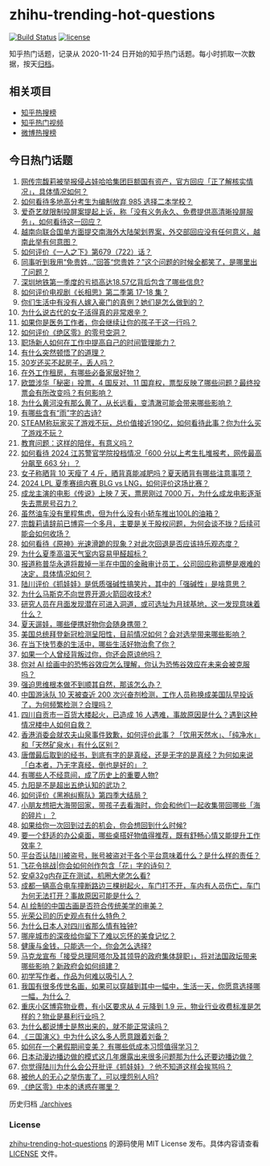 # zhihu-trending-hot-questions

[![Build Status](https://github.com/justjavac/zhihu-trending-hot-questions/workflows/ci/badge.svg?branch=master)](https://github.com/justjavac/zhihu-trending-hot-questions/actions)
[![license](https://img.shields.io/github/license/justjavac/zhihu-trending-hot-questions)](https://github.com/justjavac/zhihu-trending-hot-questions/blob/master/LICENSE)

知乎热门话题，记录从 2020-11-24
日开始的知乎热门话题。每小时抓取一次数据，按天[归档](./archives)。

## 相关项目

- [知乎热搜榜](https://github.com/justjavac/zhihu-trending-top-search)
- [知乎热门视频](https://github.com/justjavac/zhihu-trending-hot-video)
- [微博热搜榜](https://github.com/justjavac/weibo-trending-hot-search)

## 今日热门话题

<!-- BEGIN -->
<!-- 最后更新时间 Fri Jul 19 2024 02:28:12 GMT+0800 (China Standard Time) -->

1. [网传宗馥莉被举报侵占娃哈哈集团巨额国有资产，官方回应「正了解核实情况」，具体情况如何？](https://www.zhihu.com/question/661931094)
1. [如何看待多地高分考生为编制放弃 985 选择二本学校？](https://www.zhihu.com/question/661700931)
1. [爱奇艺就限制投屏案提起上诉，称「没有义务永久、免费提供高清晰投屏服务」，如何看待这一回应？](https://www.zhihu.com/question/661872387)
1. [越南向联合国单方面提交南海外大陆架划界案，外交部回应没有任何意义，越南此举有何意图？](https://www.zhihu.com/question/661933481)
1. [如何评价《一人之下》第679（722）话？](https://www.zhihu.com/question/661931532)
1. [同事听到我用“免贵姓…”回答“您贵姓？”这个问题的时候全都笑了，是哪里出了问题？](https://www.zhihu.com/question/521484226)
1. [深圳地铁第一季度的亏损高达18.57亿背后包含了哪些信息?](https://www.zhihu.com/question/661827521)
1. [如何评价电视剧《长相思》第二季第 17-18 集？](https://www.zhihu.com/question/661931373)
1. [你们生活中有没有人嫁入豪门的真例？她们是怎么做到的？](https://www.zhihu.com/question/27798031)
1. [为什么说古代的女子活得真的非常艰辛？](https://www.zhihu.com/question/661704707)
1. [如果你是医务工作者，你会继续让你的孩子干这一行吗？](https://www.zhihu.com/question/661365144)
1. [如何评价《绝区零》的零号空洞？](https://www.zhihu.com/question/661788801)
1. [职场新人如何在工作中提高自己的时间管理能力？](https://www.zhihu.com/question/661881639)
1. [有什么突然顿悟了的道理？](https://www.zhihu.com/question/661481221)
1. [30岁还买不起房子，丢人吗？](https://www.zhihu.com/question/660259977)
1. [在外工作租房，有哪些必备家居好物？](https://www.zhihu.com/question/656206956)
1. [欧盟涉华「秘密」投票，4 国反对、11 国弃权，票型反映了哪些问题？最终投票会有所改变吗？有何影响？](https://www.zhihu.com/question/661848891)
1. [为什么黄河没有那么黄了，从长远看，变清澈可能会带来哪些影响？](https://www.zhihu.com/question/658077078)
1. [有哪些含有“雨”字的古诗?](https://www.zhihu.com/question/657242221)
1. [STEAM称玩家买了游戏不玩，总价值接近190亿，如何看待此事？你为什么买了游戏不玩？](https://www.zhihu.com/question/661271486)
1. [教育问题：这样的陪伴，有意义吗？](https://www.zhihu.com/question/660912784)
1. [如何看待 2024 江苏警官学院投档情况「600 分以上考生扎堆报考，网传最高分飙至 663 分」？](https://www.zhihu.com/question/661740057)
1. [女子称晒背 10 天瘦了 4 斤，晒背真能减肥吗？夏天晒背有哪些注意事项？](https://www.zhihu.com/question/661266346)
1. [2024 LPL 夏季赛组内赛 BLG vs LNG，如何评价这场比赛？](https://www.zhihu.com/question/661960747)
1. [成龙主演的电影《传说》上映 7 天，票房刚过 7000 万，为什么成龙电影逐渐失去票房号召力？](https://www.zhihu.com/question/661817803)
1. [虽然油车没有里程焦虑，但为什么没有小轿车推出100L的油箱？](https://www.zhihu.com/question/661174154)
1. [宗馥莉请辞前已博弈一个多月，主要是关于股权问题，为何会谈不拢？后续可能会如何收场？](https://www.zhihu.com/question/661954603)
1. [如何看待《原神》光速滑跪的现象？对此次回退是否应该持乐观态度？](https://www.zhihu.com/question/661882610)
1. [为什么夏季高温天气室内容易甲醛超标？](https://www.zhihu.com/question/631244189)
1. [报道称普华永道将裁掉一半在中国的金融审计员工，公司回应称调整是艰难的决定，具体情况如何？](https://www.zhihu.com/question/661905943)
1. [陆川评价《抓娃娃》是低质强碱性搞笑片，其中的「强碱性」是啥意思？](https://www.zhihu.com/question/661871258)
1. [为什么马斯克不向世界开源火箭回收技术?](https://www.zhihu.com/question/630756225)
1. [研究人员在月面发现潜在可进入洞道，或可选址为月球基地，这一发现意味着什么？](https://www.zhihu.com/question/661748318)
1. [夏天遛娃，哪些便携好物你会随身携带？](https://www.zhihu.com/question/660508750)
1. [美国总统拜登新冠检测呈阳性，目前情况如何？会对选举带来哪些影响？](https://www.zhihu.com/question/661905090)
1. [在当下快节奏的生活中，哪些生活好物治愈了你？](https://www.zhihu.com/question/660508779)
1. [如果一个人曾经背叛过你，你还会原谅他吗？](https://www.zhihu.com/question/660653399)
1. [你对 AI 绘画中的恐怖谷效应怎么理解，你认为恐怖谷效应在未来会被克服吗？](https://www.zhihu.com/question/661747903)
1. [强迫思维根本做不到顺其自然，那该怎么办？](https://www.zhihu.com/question/661111316)
1. [中国游泳队 10 天被查近 200 次兴奋剂检测，工作人员称换成美国队早投诉了，为何频繁检测？合理吗？](https://www.zhihu.com/question/661913002)
1. [四川自贡市一百货大楼起火，已造成 16 人遇难，事故原因是什么？遇到这种情况楼中人如何自救？](https://www.zhihu.com/question/661869395)
1. [香港消委会就农夫山泉事件致歉，如何评价此事？「饮用天然水」、「纯净水」和「天然矿泉水」有什么区别？](https://www.zhihu.com/question/661908404)
1. [唐僧最后取到的经书，到底有字的是真经，还是无字的是真经？为何如来说「白本者，乃无字真经，倒也是好的」？](https://www.zhihu.com/question/661332414)
1. [有哪些人不经意间，成了历史上的重要人物?](https://www.zhihu.com/question/661407788)
1. [九阳是不是超出五绝认知的武功？](https://www.zhihu.com/question/639498902)
1. [如何评价《黑袍纠察队》第四季大结局？](https://www.zhihu.com/question/661086306)
1. [小朋友想把大海带回家，带孩子去看海时，你会和他们一起收集带回哪些「海的碎片」？](https://www.zhihu.com/question/661237285)
1. [如果给你一次回到过去的机会，你会想回到什么时候?](https://www.zhihu.com/question/661865382)
1. [要一个舒适的办公桌面，哪些桌搭好物值得推荐，既有舒畅心情又能提升工作效率？](https://www.zhihu.com/question/661341772)
1. [平台否认陆川被盗号，账号被盗对于各个平台意味着什么？是什么样的责任？](https://www.zhihu.com/question/661874163)
1. [飞花令挑战|你会如何创作包含「花」字的诗句？](https://www.zhihu.com/question/661730995)
1. [安卓32g内存正在测试，机圈大佬怎么看?](https://www.zhihu.com/question/661794325)
1. [成都一辆高合电车撞断路边三棵树起火，车门打不开，车内有人员伤亡，车门为何无法打开？事故原因可能是什么？](https://www.zhihu.com/question/661868954)
1. [AI 绘制的中国古画是否符合传统美学的审美？](https://www.zhihu.com/question/661666041)
1. [光荣公司的历史观点有什么特色？](https://www.zhihu.com/question/40910862)
1. [为什么日本人对四川省那么情有独钟?](https://www.zhihu.com/question/368911970)
1. [哪座城市的深夜给你留下了难以忘怀的美食记忆？](https://www.zhihu.com/question/661339926)
1. [健康与金钱，只能选一个，你会怎么选择?](https://www.zhihu.com/question/656538634)
1. [马克龙宣布「接受总理阿塔尔及其领导的政府集体辞职」，将对法国政坛带来哪些影响？新政府会如何组建？](https://www.zhihu.com/question/661817474)
1. [初学写作者，作品为何难以吸引人？](https://www.zhihu.com/question/656330496)
1. [我国有很多传世名画，如果可以穿越到其中一幅中，生活一天，你愿意选择哪一幅，为什么？](https://www.zhihu.com/question/661053110)
1. [重庆小区博弈物业费，有小区要求从 4 元降到 1.9 元，物业行业收费标准是怎样的？物业是暴利行业吗？](https://www.zhihu.com/question/661845889)
1. [为什么都说博士是熬出来的，就不能正常读吗？](https://www.zhihu.com/question/660418232)
1. [《三国演义》中为什么这么多人愿意跟着刘备？](https://www.zhihu.com/question/661067656)
1. [如何在一个暑假期间变美？ 有哪些低成本习惯值得学习？](https://www.zhihu.com/question/661412691)
1. [日本动漫边播边做的模式这几年爆露出来很多问题那为什么还要边播边做？](https://www.zhihu.com/question/660335991)
1. [你觉得陆川为什么会公开批评《抓娃娃》？他不知道这样会挨骂吗？](https://www.zhihu.com/question/661868516)
1. [被他人的无心之举伤害了，可以埋怨别人吗?](https://www.zhihu.com/question/661182323)
1. [《绝区零》中本的诱惑在哪里？](https://www.zhihu.com/question/661369589)

<!-- END -->

历史归档 [./archives](./archives)

### License

[zhihu-trending-hot-questions](https://github.com/justjavac/zhihu-trending-hot-questions)
的源码使用 MIT License 发布。具体内容请查看 [LICENSE](./LICENSE) 文件。
